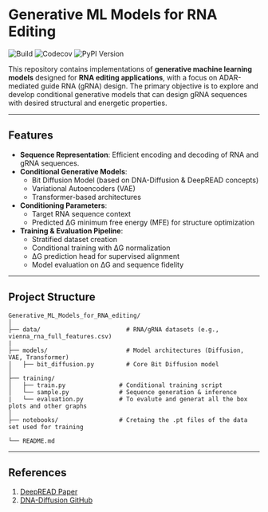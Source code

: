 
# Generative ML Models for RNA Editing

![Build](https://img.shields.io/badge/build-passing-brightgreen)
![Codecov](https://img.shields.io/codecov/c/github/username/repo)
![PyPI Version](https://img.shields.io/pypi/v/your_package_name)



This repository contains implementations of **generative machine learning models** designed for **RNA editing applications**, with a focus on ADAR-mediated guide RNA (gRNA) design. The primary objective is to explore and develop conditional generative models that can design gRNA sequences with desired structural and energetic properties.

---

## Features
- **Sequence Representation**: Efficient encoding and decoding of RNA and gRNA sequences.
- **Conditional Generative Models**:
  - Bit Diffusion Model (based on DNA-Diffusion & DeepREAD concepts)
  - Variational Autoencoders (VAE)
  - Transformer-based architectures
- **Conditioning Parameters**:
  - Target RNA sequence context
  - Predicted ΔG minimum free energy (MFE) for structure optimization
- **Training & Evaluation Pipeline**:
  - Stratified dataset creation
  - Conditional training with ΔG normalization
  - ΔG prediction head for supervised alignment
  - Model evaluation on ΔG and sequence fidelity

---

## Project Structure
```
Generative_ML_Models_for_RNA_editing/
│
├── data/                        # RNA/gRNA datasets (e.g., vienna_rna_full_features.csv)
|
├── models/                      # Model architectures (Diffusion, VAE, Transformer)
│   ├── bit_diffusion.py         # Core Bit Diffusion model
│
├── training/                    
│   ├── train.py               # Conditional training script
│   └── sample.py              # Sequence generation & inference
|   └── evaluation.py          # To evalute and generat all the box plots and other graphs
│
├── notebooks/                 # Cretaing the .pt files of the data set used for training

└── README.md
```



---

## References
1. [DeepREAD Paper](https://www.biorxiv.org/lookup/doi/10.1101/2024.09.27.613923)  
2. [DNA-Diffusion GitHub](https://github.com/pinellolab/DNA-Diffusion)  


